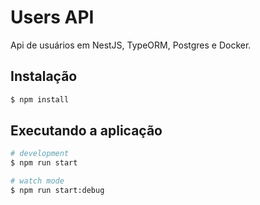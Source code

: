 # Users API

Api de usuários em NestJS, TypeORM, Postgres e Docker.

## Instalação

```bash
$ npm install
```

## Executando a aplicação

```bash
# development
$ npm run start

# watch mode
$ npm run start:debug
```

